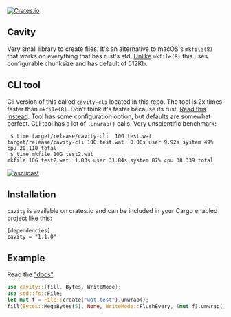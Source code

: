 [![Crates.io](https://img.shields.io/crates/v/cavity.svg)](https://crates.io/crates/cavity)

## Cavity

Very small library to create files. It's an alternative to macOS's
`mkfile(8)` that works on everything that has rust's std. [Unlike][mkfile_bad] `mkfile(8)`
this uses configurable chunksize and has default of 512Kb. 

## CLI tool

Cli version of this called `cavity-cli` located in this repo. The tool is 2x times faster than `mkfile(8)`. Don't think it's faster because its rust. [Read this instead][mkfile_bad].
Tool has some configuration option, but defaults are somewhat perfect. CLI tool has a lot of `.unwrap()` calls. Very unscientific benchmark:

```
 $ time target/release/cavity-cli  10G test.wat
target/release/cavity-cli 10G test.wat  0.00s user 9.92s system 49% cpu 20.110 total
 $ time mkfile 10G test2.wat
mkfile 10G test2.wat  1.83s user 31.84s system 87% cpu 38.339 total
```

[![asciicast](https://asciinema.org/a/WdA4olIWsk8l4nzQiV0e88ayo.png)](https://asciinema.org/a/WdA4olIWsk8l4nzQiV0e88ayo)
## Installation

`cavity` is available on crates.io and can be included in your Cargo enabled project like this:

```
[dependencies]
cavity = "1.1.0"
```

## Example
Read the ["docs"](https://docs.rs/libnv).

```rust
use cavity::{fill, Bytes, WriteMode};
use std::fs::File;
let mut f = File::create("wat.test").unwrap();
fill(Bytes::MegaBytes(5), None, WriteMode::FlushEvery, &mut f).unwrap();
```


[mkfile_bad]: http://blog.metaobject.com/2017/02/mkfile8-is-severely-syscall-limited-on.html
